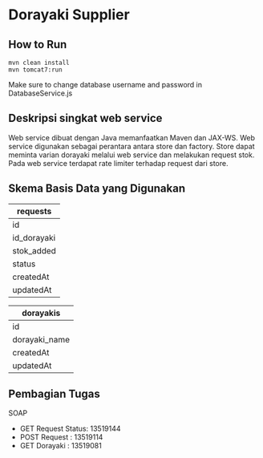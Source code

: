 # Dorayaki Supplier

## How to Run
```
mvn clean install
mvn tomcat7:run
```
Make sure to change database username and password in DatabaseService.js


## Deskripsi singkat web service
Web service dibuat dengan Java memanfaatkan Maven dan JAX-WS. Web service digunakan sebagai perantara antara store dan factory. Store dapat meminta varian dorayaki melalui web service dan melakukan request stok. Pada web service terdapat rate limiter terhadap request dari store.

## Skema Basis Data yang Digunakan
| requests    |
| ----------- |
| id          |
| id_dorayaki |
| stok_added  |
| status      |
| createdAt   |
| updatedAt   |

| dorayakis     |
| ------------- |
| id            |
| dorayaki_name |
| createdAt     |
| updatedAt     |


## Pembagian Tugas

SOAP
- GET Request Status: 13519144
- POST Request : 13519114
- GET Dorayaki : 13519081